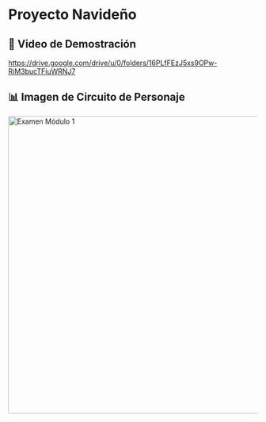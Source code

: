 # Proyecto Navideño


## 🎥 Video de Demostración

https://drive.google.com/drive/u/0/folders/16PLfFEzJ5xs9OPw-RiM3bucTFiuWRNJ7


## 📊 Imagen de Circuito de Personaje

<img src="https://github.com/user-attachments/assets/04c9c17b-5a26-47cb-a478-37f8f2c76ef8" width="600" alt="Examen Módulo 1"/>

